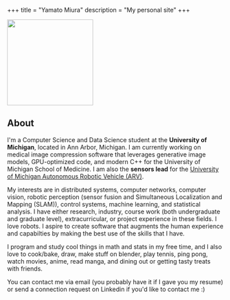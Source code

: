 +++
title = "Yamato Miura"
description = "My personal site"
+++

<img src="logo.png" width="200" height="200">


## About

I'm a Computer Science and Data Science student at the **University of Michigan**, located in Ann Arbor, Michigan. I am currently working on medical image compression software that leverages generative image models, GPU-optimized code, and modern C++ for the University of Michigan School of Medicine. I am also the **sensors lead** for the [University of Michigan Autonomous Robotic Vehicle (ARV)](https://www.umarv.com/).

My interests are in distributed systems, computer networks, computer vision, robotic perception (sensor fusion and Simultaneous Localization and Mapping (SLAM)), control systems, machine learning, and statistical analysis. I have either research, industry, course work (both undergraduate and graduate level), extracurricular, or project experience in these fields. I love robots. I aspire to create software that augments the human experience and capabilties by making the best use of the skills that I have.

I program and study cool things in math and stats in my free time, and I also love to cook/bake, draw, make stuff on blender, play tennis, ping pong, watch movies, anime, read manga, and dining out or getting tasty treats with friends.

You can contact me via email (you probably have it if I gave you my resume) or send a connection request on Linkedin if you'd like to contact me :&#41;